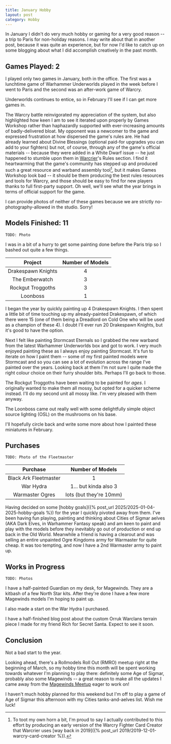 ```yaml
---
title: January Hobby
layout: post
category: Hobby
---
```


In January I didn't do very much hobby or gaming for a very good reason -- a trip to Paris for non-holiday reasons. I may write about that in another post, because it was quite an experience, but for now I'd like to catch up on some blogging about what I did accomplish creatively in the past month.

<!--more-->

## Games Played: 2

I played only two games in January, both in the office. The first was a lunchtime game of Warhammer Underworlds played in the week before I went to Paris and the second was an after-work game of Warcry.

Underworlds continues to entice, so in February I'll see if I can get more games in.

The Warcry battle reinvigorated my appreciation of the system, but also highlighted how keen I am to see it iterated upon properly by Games Workshop rather than haphazardly supported with ever-increasing amounts of badly-delivered bloat. My opponent was a newcomer to the game and expressed frustration at how dispersed the game's rules are. He had already learned about Divine Blessings (optional paid-for upgrades you can add to your fighters) but not, of course, through any of the game's official materials -- because they were added in a White Dwarf issue -- he just happened to stumble upon them in [Warcrier]([warcrier](https://warcrier.net/))'s Rules section. I find it heartwarming that the game's community has stepped up and produced such a great resource and warband assembly tool[^1], but it makes Games Workshop look bad -- it should be them producing the best rules resources and tools for Warcry, and those should be easy to find for new players thanks to full first-party support. Oh well, we'll see what the year brings in terms of official support for the game.

[^1]: To toot my own horn a bit, I'm proud to say I actually contributed to this effort by producing an early version of the Warcry Fighter Card Creator that Warcrier uses [way back in 2019]({% post_url 2019/2019-12-01-warcry-card-creator %}).

I can provide photos of neither of these games because we are strictly no-photography-allowed in the studio. Sorry!

## Models Finished: 11

`TODO: Photo`

I was in a bit of a hurry to get some painting done before the Paris trip so I bashed out quite a few things.

|      Project       | Number of Models |
| :----------------: | :--------------: |
| Drakespawn Knights |        4         |
|   The Emberwatch   |        3         |
| Rockgut Troggoths  |        3         |
|      Loonboss      |        1         |

I began the year by quickly painting up 4 Drakespawn Knights. I then spent a little bit of time touching up my already-painted Drakespawn, of which there were 15 (one of them being a Dreadlord on Cold One who will be used as a champion of these 4). I doubt I'll ever run 20 Drakespawn Knights, but it's good to have the option.

Next I felt like painting Stormcast Eternals so I grabbed the new warband from the latest Warhammer Underworlds box and got to work. I very much enjoyed painting these as I always enjoy painting Stormcast. It's fun to iterate on how I paint them -- some of my first painted models were Stormcast and so you can see a lot of evolution across the range I've painted over the years. Looking back at them I'm not sure I quite made the right colour choice on their furry shoulder bits. Perhaps I'll go back to those.

The Rockgut Troggoths have been waiting to be painted for *ages*. I originally wanted to make them all mossy, but opted for a quicker scheme instead. I'll do my second unit all mossy like. I'm very pleased with them anyway.

The Loonboss came out really well with some delightfully simple object source lighting (OSL) on the mushrooms on his base.

I'll hopefully circle back and write some more about how I painted these miniatures in February.

## Purchases

`TODO: Photo of the Fleetmaster`

|       Purchase        |    Number of Models     |
| :-------------------: | :---------------------: |
| Black Ark Fleetmaster |            1            |
|       War Hydra       |  1... but kinda also 3  |
|    Warmaster Ogres    | lots (but they're 10mm) |

Having decided on some [hobby goals]({% post_url 2025/2025-01-04-2025-hobby-goals %}) for the year I quickly pivoted away from them. I've been having fun playing, painting and thinking about Cities of Sigmar aelves (AKA Dark Elves, in Warhammer Fantasy speak) and am keen to paint and play with the models before they inevitably go out of production or end up back in the Old World. Meanwhile a friend is having a clearout and was selling an entire unpainted Ogre Kingdoms army for Warmaster for quite cheap. It was too tempting, and now I have a 2nd Warmaster army to paint up.

## Works in Progress

`TODO: Photos`

I have a half-painted Guardian on my desk, for Magewinds. They are a kitbash of a few North Star kits. After they're done I have a few more Magewinds models I'm hoping to paint up.

I also made a start on the War Hydra I purchased.

I have a half-finished blog post about the custom Orruk Warclans terrain piece I made for my friend Rich for Secret Santa. Expect to see it soon.

## Conclusion

Not a bad start to the year.

Looking ahead, there's a Rollmodels Roll Out (RMRO) meetup right at the beginning of March, so my hobby time this month will be spent working towards whatever I'm planning to play there: definitely some Age of Sigmar, probably also some Magewinds -- a great reason to make all the updates I came away from the [Magewinds Meetup](https://www.magewinds.com/blog/2024/11/30/magewinds-meetup-post-mortem/) eager to work on!

I haven't much hobby planned for this weekend but I'm off to play a game of Age of Sigmar this afternoon with my Cities tanks-and-aelves list. Wish me luck!
